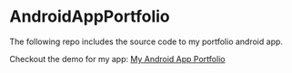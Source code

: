 # AndroidAppPortfolio

The following repo includes the source code to my portfolio android app.

Checkout the demo for my app: [My Android App Portfolio](https://youtu.be/fvnaTHh0wFo "My Android Portofolio App")
